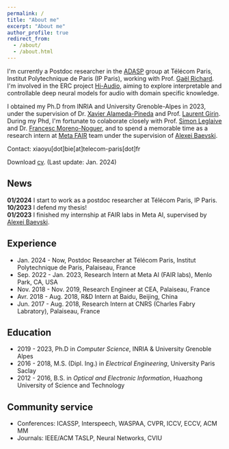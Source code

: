 ```yaml
---
permalink: /
title: "About me"
excerpt: "About me"
author_profile: true
redirect_from: 
  - /about/
  - /about.html
---
```

I'm currently a Postdoc researcher in the [ADASP](https://adasp.telecom-paris.fr/index.html) group at Télécom Paris, Institut Polytechnique de Paris (IP Paris), working with Prof. [Gaël Richard](https://perso.telecom-paristech.fr/grichard/CV.html). I'm involved in the ERC project [Hi-Audio](https://hi-audio.imt.fr/), aiming to explore interpretable and controllable deep neural models for audio with domain specific knowledge.

I obtained my Ph.D from INRIA and University Grenoble-Alpes in 2023, under the supervision of Dr. [Xavier Alameda-Pineda](http://xavirema.eu/) and Prof. [Laurent Girin](https://scholar.google.fr/citations?user=GQe9TsMAAAAJ). During my Phd, I'm fortunate to colaborate closely with Prof. [Simon Leglaive](https://sleglaive.github.io/) and Dr. [Francesc Moreno-Noguer](https://www.iri.upc.edu/people/fmoreno/), and to spend a memorable time as a research intern at [Meta FAIR](https://ai.facebook.com/research/) team under the supervision of [Alexei Baevski](https://scholar.google.com/citations?user=i7sxIX8AAAAJ&hl=en).

Contact: xiaoyu[dot]bie[at]telecom-paris[dot]fr

Download <a href="https://XiaoyuBIE1994.github.io/files/CV_BIE.pdf" target="_blank">cv</a>. (Last update: Jan. 2024)

## News  
**01/2024** I start to work as a postdoc researcher at Télécom Paris, IP Paris.<br>
**10/2023** I defend my thesis!<br>
**01/2023** I finished my internship at FAIR labs in Meta AI, supervised by [Alexei Baevski](https://scholar.google.com/citations?user=i7sxIX8AAAAJ&hl=en).<br>

## Experience
* Jan. 2024 - Now, Postdoc Researcher at Télécom Paris, Institut Polytechnique de Paris, Palaiseau, France
* Sep. 2022 - Jan. 2023, Research Intern at Meta AI (FAIR labs), Menlo Park, CA, USA
* Nov. 2018 - Nov. 2019, Research Engineer at CEA, Palaiseau, France
* Avr. 2018 - Aug. 2018, R&D Intern at Baidu, Beijing, China
* Jun. 2017 - Aug. 2018, Research Intern at CNRS (Charles Fabry Labratory), Palaiseau, France


## Education
* 2019 - 2023, Ph.D in _Computer Science_, INRIA & University Grenoble Alpes
* 2016 - 2018, M.S. (Dipl. Ing.) in _Electrical Engineering_, University Paris Saclay
* 2012 - 2016, B.S. in _Optical and Electronic Information_, Huazhong University of Science and Technology


## Community service
* Conferences: ICASSP, Interspeech, WASPAA, CVPR, ICCV, ECCV, ACM MM
* Journals: IEEE/ACM TASLP, Neural Networks, CVIU
